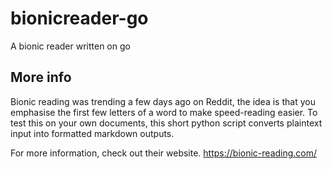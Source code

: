 # bionicreader-go
A bionic reader written on go

## More info
Bionic reading was trending a few days ago on Reddit, the idea is that you emphasise the first few letters of a word to make speed-reading easier. To test this on your own documents, this short python script converts plaintext input into formatted markdown outputs.

For more information, check out their website. https://bionic-reading.com/
